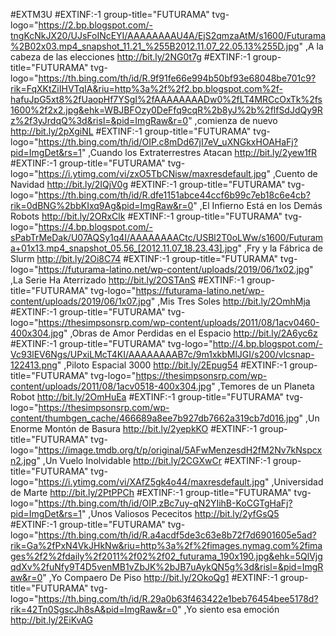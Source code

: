 #EXTM3U
#EXTINF:-1 group-title="FUTURAMA" tvg-logo="https://2.bp.blogspot.com/-tngKcNkJX20/UJsFoINcEYI/AAAAAAAAU4A/EjS2qmzaAtM/s1600/Futurama%2B02x03.mp4_snapshot_11.21_%255B2012.11.07_22.05.13%255D.jpg" ,A la cabeza de las elecciones
http://bit.ly/2NG0t7g
#EXTINF:-1 group-title="FUTURAMA" tvg-logo="https://th.bing.com/th/id/R.9f91fe66e994b50bf93e68048be701c9?rik=FqXKtZiIHVTqIA&riu=http%3a%2f%2f2.bp.blogspot.com%2f-hafuJpG5xt8%2fUaopHf7YSgI%2fAAAAAAAADw0%2fLT4MRCcOxTk%2fs1600%2f2x2.jpg&ehk=WBJBFOzy0DeFfq9cqR%2b8yJ%2b%2flfSdJdQy9Rz%2f3yJrdqQ%3d&risl=&pid=ImgRaw&r=0" ,comienza de nuevo
http://bit.ly/2pXgiNL
#EXTINF:-1 group-title="FUTURAMA" tvg-logo="https://th.bing.com/th/id/OIP.c8mDd67jI7eV_uXNGkxHOAHaFj?pid=ImgDet&rs=1" ,Cuando los Extraterrestres Atacan
http://bit.ly/2yew1fR
#EXTINF:-1 group-title="FUTURAMA" tvg-logo="https://i.ytimg.com/vi/zxO5TbCNisw/maxresdefault.jpg" ,Cuento de Navidad
http://bit.ly/2IQjV0g
#EXTINF:-1 group-title="FUTURAMA" tvg-logo="https://th.bing.com/th/id/R.dfe1151abce44ccf6b99c7eb18c6e4cb?rik=0dBNG%2bbKIxq9Ag&pid=ImgRaw&r=0" ,El Infierno Está en los Demás Robots
http://bit.ly/2ORxClk
#EXTINF:-1 group-title="FUTURAMA" tvg-logo="https://4.bp.blogspot.com/-sPabTrMeDak/U07AQSy1q4I/AAAAAAAACtc/USBl2T0oLWw/s1600/Futurama+01x13.mp4_snapshot_05.56_[2012.11.07_18.23.43].jpg" ,Fry y la Fábrica de Slurm
http://bit.ly/2Oi8C74
#EXTINF:-1 group-title="FUTURAMA" tvg-logo="https://futurama-latino.net/wp-content/uploads/2019/06/1x02.jpg" ,La Serie Ha Aterrizado
http://bit.ly/2OSTAnS
#EXTINF:-1 group-title="FUTURAMA" tvg-logo="https://futurama-latino.net/wp-content/uploads/2019/06/1x07.jpg" ,Mis Tres Soles
http://bit.ly/2OmhMja
#EXTINF:-1 group-title="FUTURAMA" tvg-logo="https://thesimpsonsrp.com/wp-content/uploads/2011/08/1acv0460-400x304.jpg" ,Obras de Amor Perdidas en el Espacio
http://bit.ly/2A6yc6z
#EXTINF:-1 group-title="FUTURAMA" tvg-logo="http://4.bp.blogspot.com/-Vc93lEV6Ngs/UPxiLMcT4KI/AAAAAAAAB7c/9m1xkbMlJGI/s200/vlcsnap-122413.png" ,Piloto Espacial 3000
http://bit.ly/2Epug54
#EXTINF:-1 group-title="FUTURAMA" tvg-logo="https://thesimpsonsrp.com/wp-content/uploads/2011/08/1acv0518-400x304.jpg" ,Temores de un Planeta Robot
http://bit.ly/2OmHuEa
#EXTINF:-1 group-title="FUTURAMA" tvg-logo="https://thesimpsonsrp.com/wp-content/thumbgen_cache/466689a8ee7b927db7662a319cb7d016.jpg" ,Un Enorme Montón de Basura
http://bit.ly/2yepkKO
#EXTINF:-1 group-title="FUTURAMA" tvg-logo="https://image.tmdb.org/t/p/original/5AFwMenzesdH2fM2Nv7kNspcxn2.jpg" ,Un Vuelo Inolvidable
http://bit.ly/2CGXwCr
#EXTINF:-1 group-title="FUTURAMA" tvg-logo="https://i.ytimg.com/vi/XAfZ5gk4o44/maxresdefault.jpg" ,Universidad de Marte
http://bit.ly/2PtPPCh
#EXTINF:-1 group-title="FUTURAMA" tvg-logo="https://th.bing.com/th/id/OIP.zBc7uy-qN2YIihB-KoCGTgHaFj?pid=ImgDet&rs=1" ,Unos Valiosos Pececitos
http://bit.ly/2yfGsQ5
#EXTINF:-1 group-title="FUTURAMA" tvg-logo="https://th.bing.com/th/id/R.a4acdf5de3c63e8b72f7d6901605e5ad?rik=Ga%2fPxN4VkJHkNw&riu=http%3a%2f%2fimages.nymag.com%2fimages%2f2%2fdaily%2f2011%2f02%2f02_futurama_190x190.jpg&ehk=5QlVjgqdXv%2fuNfy9T4D5venMB1vZbJK%2bJB7uAykQN5g%3d&risl=&pid=ImgRaw&r=0" ,Yo Compaero De Piso
http://bit.ly/2OkoQg1
#EXTINF:-1 group-title="FUTURAMA" tvg-logo="https://th.bing.com/th/id/R.29a0b63f463422e1beb76454bee5178d?rik=42Tn0SgscJh8sA&pid=ImgRaw&r=0" ,Yo siento esa emoción
http://bit.ly/2EiKvAG
